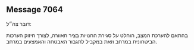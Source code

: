 ## Message 7064

דובר צה״ל:

בהתאם להערכת המצב, הוחלט על סגירת החנויות בציר חאוורה, לצורך חיזוק הערכות הביטחונית במרחב וזאת במקביל לתגבור האבטחה והאמצעים במרחב.

